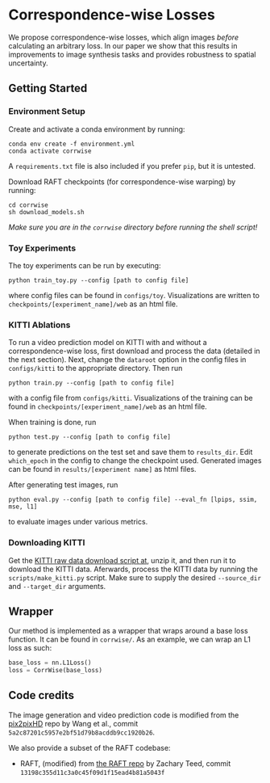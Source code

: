 # Correspondence-wise Losses

We propose correspondence-wise losses, which align images _before_ calculating an arbitrary loss. In our paper we show that this results in improvements to image synthesis tasks and provides robustness to spatial uncertainty.

## Getting Started

### Environment Setup

Create and activate a conda environment by running:

```
conda env create -f environment.yml
conda activate corrwise
```

A `requirements.txt` file is also included if you prefer `pip`, but it is untested.

Download RAFT checkpoints (for correspondence-wise warping) by running:

```
cd corrwise
sh download_models.sh
```

_Make sure you are in the `corrwise` directory before running the shell script!_

### Toy Experiments

The toy experiments can be run by executing:

```
python train_toy.py --config [path to config file]
```

where config files can be found in `configs/toy`. Visualizations are written to `checkpoints/[experiment_name]/web` as an html file.

### KITTI Ablations

To run a video prediction model on KITTI with and without a correspondence-wise loss, first download and process the data (detailed in the next section). Next, change the `dataroot` option in the config files in `configs/kitti` to the appropriate directory. Then run

```
python train.py --config [path to config file]
```

with a config file from `configs/kitti`. Visualizations of the training can be found in `checkpoints/[experiment_name]/web` as an html file.

When training is done, run 

```
python test.py --config [path to config file]
```

to generate predictions on the test set and save them to `results_dir`. Edit `which_epoch` in the config to change the checkpoint used. Generated images can be found in `results/[experiment name]` as html files.

After generating test images, run

```
python eval.py --config [path to config file] --eval_fn [lpips, ssim, mse, l1]
```

to evaluate images under various metrics.

### Downloading KITTI 

Get the [KITTI raw data download script at](https://s3.eu-central-1.amazonaws.com/avg-kitti/raw_data_downloader.zip), unzip it, and then run it to download the KITTI data. Aferwards, process the KITTI data by running the `scripts/make_kitti.py` script. Make sure to supply the desired `--source_dir` and `--target_dir` arguments.

## Wrapper

Our method is implemented as a wrapper that wraps around a base loss function. It can be found in `corrwise/`. As an example, we can wrap an L1 loss as such:

```python
base_loss = nn.L1Loss()
loss = CorrWise(base_loss)
```

## Code credits

The image generation and video prediction code is modified from the [pix2pixHD](https://github.com/NVIDIA/pix2pixHD) repo by Wang et al., commit `5a2c87201c5957e2bf51d79b8acddb9cc1920b26`.

We also provide a subset of the RAFT codebase:

- RAFT, (modified) from [the RAFT repo](https://github.com/princeton-vl/RAFT) by Zachary Teed, commit `13198c355d11c3a0c45f09d1f15ead4b81a5043f`

